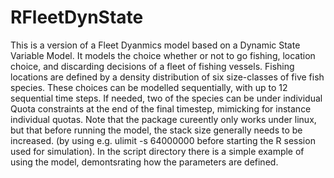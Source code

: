# RFleetDynState
This is a version of a Fleet Dyanmics model based on a Dynamic State Variable Model. It models the choice whether or not to go fishing, location choice, and discarding decisions of a fleet of fishing vessels. Fishing locations are defined by a density distribution of six size-classes of five fish species. These choices can be modelled sequentially, with up to 12 sequential time steps.  If needed, two of the species can be under individual Quota constraints at the end of the final timestep, mimicking for instance individual quotas.
Note that the package cureently only works under linux, but that before running the model, the stack size generally needs to be increased. (by using e.g. ulimit -s 64000000 before starting the R session used for simulation).
In the script directory there is a simple example of using the model, demontsrating how the parameters are defined.
